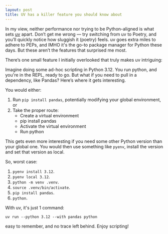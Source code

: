 ```yaml
---
layout: post
title: UV has a killer feature you should know about
---
```


In my view, neither performance nor trying to be Python-aligned is what sets [uv](https://github.com/astral-sh/uv) apart. Don’t get me wrong — try switching from uv to Poetry, and you’ll quickly notice how sluggish it (poetry) feels. uv goes extra miles to adhere to PEPs, and IMHO it's the go-to package manager for Python these days. But these aren’t the features that surprised me most.

There’s one small feature I initially overlooked that truly makes uv intriguing:

Imagine doing some ad-hoc scripting in Python 3.12. You run python, and you're in the REPL, ready to go. But what if you need to pull in a dependency, like Pandas? Here’s where it gets interesting. 

You would either:

1. Run `pip install pandas`, potentially modifying your global environment, or
2. Take the proper route:
    * Create a virtual environment
    * pip install pandas
    * Activate the virtual environment
    * Run python

This gets even more interesting if you need some other Python version than your global one. You would then use something like `pyenv`, install the version and set that version as local.

So, worst case:
1. `pyenv install 3.12`.
2. `pyenv local 3.12`.
3. `python -m venv .venv`.
4. `source .venv/bin/activate`.
5. `pip install pandas`.
6. `python`.

With uv, it's just 1 command:
```
uv run --python 3.12 --with pandas python
```

easy to remember, and no trace left behind. Enjoy scripting!